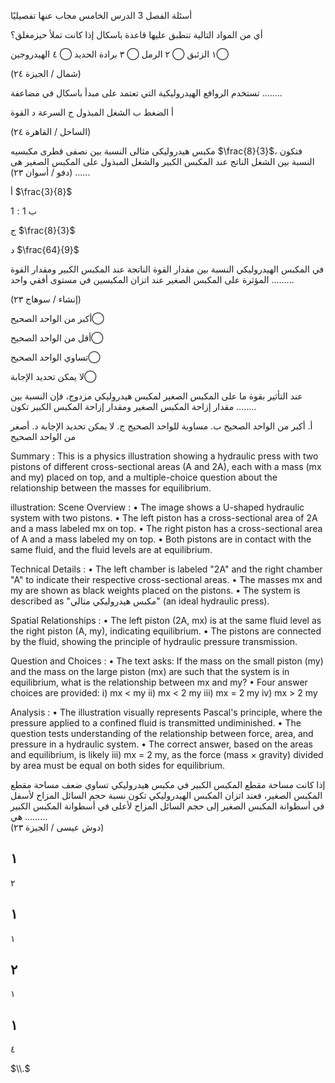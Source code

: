 أسئلة
الفصل 3
الدرس الخامس
مجاب عنها تفصيليًا <!-- text, from page 0 (l=0.749,t=0.054,r=0.932,b=0.318), with ID 561924cb-c98a-437d-8390-4a38112f00f7 -->

أي من المواد التالية تنطبق عليها قاعدة باسكال إذا كانت تملأ حيزمغلق؟

١  الزئبق      ⃝
٢  الرمل        ⃝
٣  برادة الحديد  ⃝
٤  الهيدروجين   ⃝

(شمال / الجيزة ٢٤) <!-- text, from page 0 (l=0.064,t=0.071,r=0.726,b=0.205), with ID c5a693de-4966-4b58-91f4-cdeaa253b284 -->

تستخدم الروافع الهيدروليكية التي تعتمد على مبدأ باسكال في مضاعفة ........

أ الضغط
ب الشغل المبذول
ج السرعة
د القوة

(الساحل / القاهرة ٢٤) <!-- text, from page 0 (l=0.067,t=0.220,r=0.730,b=0.303), with ID 00c32d4a-a472-4f50-aa76-dae332c4525d -->

مكبس هيدروليكى مثالى النسبة بين نصفى قطرى مكبسيه $\frac{8}{3}$، فتكون النسبة بين الشغل الناتج عند المكبس الكبير والشغل المبذول على المكبس الصغير هى ......
(دفو / أسوان ٢٣)

أ  $\frac{3}{8}$

ب  $1 : 1$

ج  $\frac{8}{3}$

د  $\frac{64}{9}$ <!-- text, from page 0 (l=0.067,t=0.327,r=0.912,b=0.420), with ID 7521a6cf-3681-4474-8408-62d239eb7a89 -->

في المكبس الهيدروليكي النسبة بين مقدار القوة الناتجة عند المكبس الكبير ومقدار القوة المؤثرة على المكبس الصغير عند اتزان المكبسين في مستوى أفقي واحد .........

(إنشاء / سوهاج ٢٣)

أكبر من الواحد الصحيح ⃝

أقل من الواحد الصحيح ⃝

تساوي الواحد الصحيح ⃝

لا يمكن تحديد الإجابة ⃝ <!-- text, from page 0 (l=0.065,t=0.427,r=0.912,b=0.545), with ID e1ac8cd9-ac22-4552-bb5f-2b40384bb334 -->

عند التأثير بقوة ما على المكبس الصغير لمكبس هيدروليكي مزدوج، فإن النسبة بين مقدار إزاحة المكبس الصغير ومقدار إزاحة المكبس الكبير تكون ........

أ. أكبر من الواحد الصحيح
ب. مساوية للواحد الصحيح
ج. لا يمكن تحديد الإجابة
د. أصغر من الواحد الصحيح <!-- text, from page 0 (l=0.064,t=0.548,r=0.911,b=0.658), with ID 853bdad1-b403-4a27-a2cc-8f05251554f9 -->

Summary : This is a physics illustration showing a hydraulic press with two pistons of different cross-sectional areas (A and 2A), each with a mass (mx and my) placed on top, and a multiple-choice question about the relationship between the masses for equilibrium.

illustration:
Scene Overview :
  • The image shows a U-shaped hydraulic system with two pistons.
  • The left piston has a cross-sectional area of 2A and a mass labeled mx on top.
  • The right piston has a cross-sectional area of A and a mass labeled my on top.
  • Both pistons are in contact with the same fluid, and the fluid levels are at equilibrium.

Technical Details :
  • The left chamber is labeled "2A" and the right chamber "A" to indicate their respective cross-sectional areas.
  • The masses mx and my are shown as black weights placed on the pistons.
  • The system is described as "مكبس هيدروليكي مثالي" (an ideal hydraulic press).

Spatial Relationships :
  • The left piston (2A, mx) is at the same fluid level as the right piston (A, my), indicating equilibrium.
  • The pistons are connected by the fluid, showing the principle of hydraulic pressure transmission.

Question and Choices :
  • The text asks: If the mass on the small piston (my) and the mass on the large piston (mx) are such that the system is in equilibrium, what is the relationship between mx and my?
  • Four answer choices are provided:
    i) mx < my
    ii) mx < 2 my
    iii) mx = 2 my
    iv) mx > 2 my

Analysis :
  • The illustration visually represents Pascal's principle, where the pressure applied to a confined fluid is transmitted undiminished.
  • The question tests understanding of the relationship between force, area, and pressure in a hydraulic system.
  • The correct answer, based on the areas and equilibrium, is likely iii) mx = 2 my, as the force (mass × gravity) divided by area must be equal on both sides for equilibrium. <!-- figure, from page 0 (l=0.067,t=0.671,r=0.912,b=0.818), with ID dd7c28e8-b92b-4d20-94cc-fc107b7957c7 -->

إذا كانت مساحة مقطع المكبس الكبير في مكبس هيدروليكي تساوي ضعف مساحة مقطع المكبس الصغير، فعند اتزان المكبس الهيدروليكي تكون نسبة حجم السائل المزاح لأسفل في أسطوانة المكبس الصغير إلى حجم السائل المزاح لأعلى في أسطوانة المكبس الكبير هي .........  
(دوش عيسى / الجيزة ٢٣)

١  
---  
٢

١  
---  
١

٢  
---  
١

١  
---  
٤ <!-- text, from page 0 (l=0.066,t=0.823,r=0.913,b=0.935), with ID fafbb5f2-abfe-4f9a-8acb-d9587edde2b5 -->

$\\.$ <!-- marginalia, from page 0 (l=0.877,t=0.941,r=0.912,b=0.956), with ID 9ca8d5cd-56b1-40b3-8d4a-9ee8d3faf790 -->